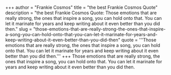 +++
author = "Frankie Cosmos"
title = "the best Frankie Cosmos Quote"
description = "the best Frankie Cosmos Quote: Those emotions that are really strong, the ones that inspire a song, you can hold onto that. You can let it marinate for years and keep writing about it even better than you did then."
slug = "those-emotions-that-are-really-strong-the-ones-that-inspire-a-song-you-can-hold-onto-that-you-can-let-it-marinate-for-years-and-keep-writing-about-it-even-better-than-you-did-then"
quote = '''Those emotions that are really strong, the ones that inspire a song, you can hold onto that. You can let it marinate for years and keep writing about it even better than you did then.'''
+++
Those emotions that are really strong, the ones that inspire a song, you can hold onto that. You can let it marinate for years and keep writing about it even better than you did then.

